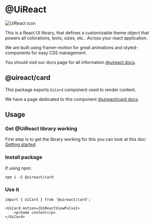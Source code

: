 # @UiReact
![UiReact icon](https://www.uireact.io/_next/static/media/sunglasses_cat.a5f3369a.gif)

This is a React UI library, that defines a customizable theme object that powers all colorations, texts, sizes, etc.. Across your react application.

We are built using framer-motion for great animations and styled-components for easy CSS management.

You should visit our docs page for all information [@uireact docs](https://uireact.io).

## @uireact/card

This package exports `UiCard` component used to render content.

We have a page dedicated to this component [@uireact/card docs](https://www.uireact.io/docs/card).

## Usage

### Get @UiReact library working

First step is to get the library working for this you can look at this doc: [Getting started](https://www.uireact.io/docs).

### Install package

If using npm:

```
npm i -S @uireact/card
```

### Use it

```tsx
import { UiCard } from '@uireact/card';

<UiCard motion={UiReactViewPulse}>
    <p>Some content</p>
</UiCard>
```
